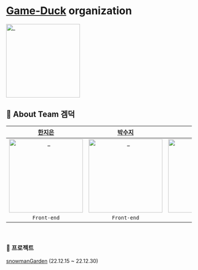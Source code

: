 # [Game-Duck](https://github.com/game-duck)  organization
<img src="https://user-images.githubusercontent.com/78632299/210131755-95982123-8646-4eeb-90fe-9dd152dc6355.gif" width=200px alt="_"/>
<br/>

## 🐥 About Team 겜덕
| [한지은](https://github.com/onezeun) | [박수지](https://github.com/lzns960)|  [이혜지](https://github.com/leehyeji319) | 
|:---:|:---:|:---:|
<img src="https://user-images.githubusercontent.com/50399088/162919943-1a4ff1c4-8265-45b2-84d3-e36707e5244f.png" width=200px alt="_"/>|<img width=200px src="https://avatars.githubusercontent.com/u/78632299?v=4" alt="_"/>|<img src="https://user-images.githubusercontent.com/50399088/162911631-0556ac60-8d1d-470f-aaec-c506d0ce7a08.png" width=200px alt="_"/>|
| `Front-end` | `Front-end` | `Back-end` |
<br/>


### 🚀 프로젝트
 [snowmanGarden](https://web-snowman-20z52flc2u4w7q.gksl2.cloudtype.app/) (22.12.15 ~ 22.12.30)

